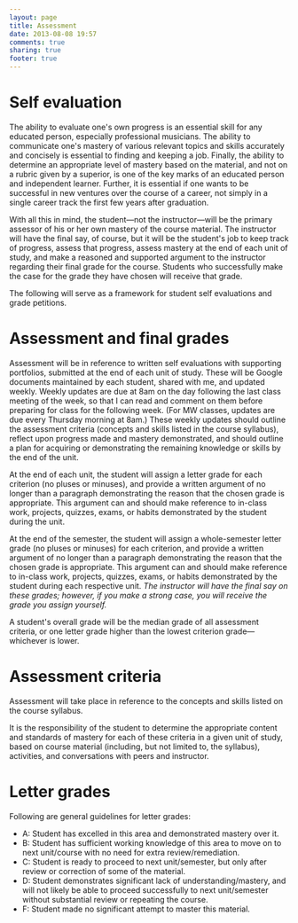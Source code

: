 ```yaml
---
layout: page
title: Assessment
date: 2013-08-08 19:57
comments: true
sharing: true
footer: true
---
```


# Self evaluation #

The ability to evaluate one's own progress is an essential skill for any educated person, especially professional musicians. The ability to communicate one's mastery of various relevant topics and skills accurately and concisely is essential to finding and keeping a job. Finally, the ability to determine an appropriate level of mastery based on the material, and not on a rubric given by a superior, is one of the key marks of an educated person and independent learner. Further, it is essential if one wants to be successful in new ventures over the course of a career, not simply in a single career track the first few years after graduation.

With all this in mind, the student—not the instructor—will be the primary assessor of his or her own mastery of the course material. The instructor will have the final say, of course, but it will be the student's job to keep track of progress, assess that progress, assess mastery at the end of each unit of study, and make a reasoned and supported argument to the instructor regarding their final grade for the course. Students who successfully make the case for the grade they have chosen will receive that grade.

The following will serve as a framework for student self evaluations and grade petitions.

# Assessment and final grades #

Assessment will be in reference to written self evaluations with supporting portfolios, submitted at the end of each unit of study. These will be Google documents maintained by each student, shared with me, and updated weekly. Weekly updates are due at 8am on the day following the last class meeting of the week, so that I can read and comment on them before preparing for class for the following week. (For MW classes, updates are due every Thursday morning at 8am.) These weekly updates should outline the assessment criteria (concepts and skills listed in the course syllabus), reflect upon progress made and mastery demonstrated, and should outline a plan for acquiring or demonstrating the remaining knowledge or skills by the end of the unit.

At the end of each unit, the student will assign a letter grade for each criterion (no pluses or minuses), and provide a written argument of no longer than a paragraph demonstrating the reason that the chosen grade is appropriate. This argument can and should make reference to in-class work, projects, quizzes, exams, or habits demonstrated by the student during the unit.

At the end of the semester, the student will assign a whole-semester letter grade (no pluses or minuses) for each criterion, and provide a written argument of no longer than a paragraph demonstrating the reason that the chosen grade is appropriate. This argument can and should make reference to in-class work, projects, quizzes, exams, or habits demonstrated by the student during each respective unit. *The instructor will have the final say on these grades; however, if you make a strong case, you will receive the grade you assign yourself.*

A student's overall grade will be the median grade of all assessment criteria, or one letter grade higher than the lowest criterion grade—whichever is lower.

# Assessment criteria #

Assessment will take place in reference to the concepts and skills listed on the course syllabus.

It is the responsibility of the student to determine the appropriate content and standards of mastery for each of these criteria in a given unit of study, based on course material (including, but not limited to, the syllabus), activities, and conversations with peers and instructor.

# Letter grades #

Following are general guidelines for letter grades:

- A: Student has excelled in this area and demonstrated mastery over it.  
- B: Student has sufficient working knowledge of this area to move on to next unit/course with no need for extra review/remediation.  
- C: Student is ready to proceed to next unit/semester, but only after review or correction of some of the material.  
- D: Student demonstrates significant lack of understanding/mastery, and will not likely be able to proceed successfully to next unit/semester without substantial review or repeating the course.  
- F: Student made no significant attempt to master this material.

